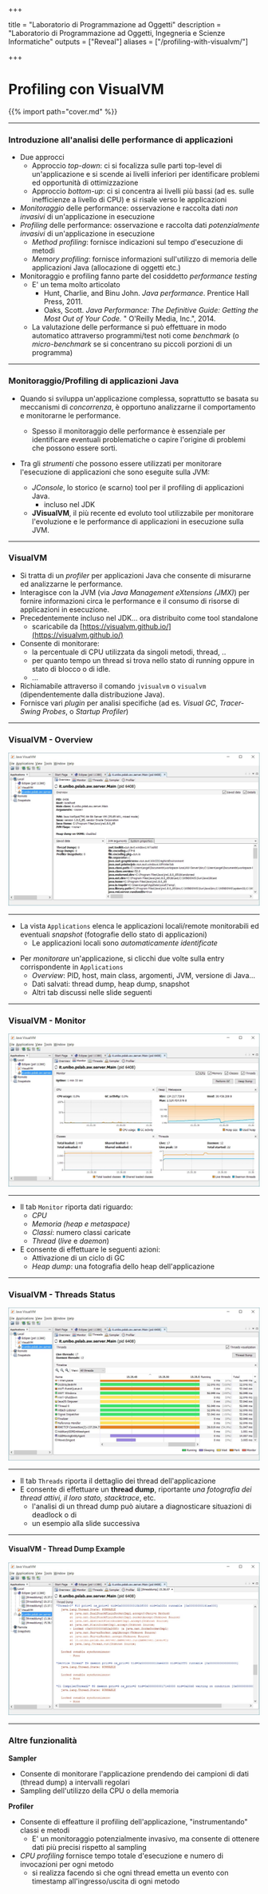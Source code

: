  
+++

title = "Laboratorio di Programmazione ad Oggetti"
description = "Laboratorio di Programmazione ad Oggetti, Ingegneria e Scienze Informatiche"
outputs = ["Reveal"]
aliases = ["/profiling-with-visualvm/"]

+++

# Profiling con VisualVM

{{% import path="cover.md" %}}

---

### Introduzione all'analisi delle performance di applicazioni


- Due approcci
    * Approccio *top-down*: ci si focalizza sulle parti top-level di un'applicazione e si scende ai livelli inferiori per identificare problemi ed opportunità di ottimizzazione
    * Approccio *bottom-up*: ci si concentra ai livelli più bassi (ad es. sulle inefficienze a livello di CPU) e si risale verso le applicazioni
- *Monitoraggio* delle performance: osservazione e raccolta dati *non invasivi* di un'applicazione in esecuzione
- *Profiling* delle performance: osservazione e raccolta dati *potenzialmente invasivi* di un'applicazione in esecuzione
    - *Method profiling*: fornisce indicazioni sul tempo d'esecuzione di metodi
    - *Memory profiling*: fornisce informazioni sull'utilizzo di memoria delle applicazioni Java (allocazione di oggetti etc.)
- Monitoraggio e profiling fanno parte del cosiddetto *performance testing*
    - E' un tema molto articolato
        - Hunt, Charlie, and Binu John. *Java performance*. Prentice Hall Press, 2011.
        - Oaks, Scott. *Java Performance: The Definitive Guide: Getting the Most Out of Your Code.* " O'Reilly Media, Inc.", 2014.
    - La valutazione delle performance si può effettuare in modo automatico attraverso programmi/test noti come *benchmark* (o *micro-benchmark* se si concentrano su piccoli porzioni di un programma)

---

### Monitoraggio/Profiling di applicazioni Java

* Quando si sviluppa un'applicazione complessa, soprattutto se basata su meccanismi di *concorrenza*, è opportuno analizzarne il comportamento e monitorarne le performance.

    * Spesso il monitoraggio delle performance è essenziale per identificare eventuali problematiche o capire l'origine di problemi che possono essere sorti.

* Tra gli *strumenti* che possono essere utilizzati per monitorare l'esecuzione di applicazioni che sono eseguite sulla JVM:

    * *JConsole*, lo storico (e scarno) tool per il profiling di applicazioni Java.
        - incluso nel JDK
    * **JVisualVM**, il più recente ed evoluto tool utilizzabile per monitorare l'evoluzione e le performance di applicazioni in esecuzione sulla JVM.

---

### VisualVM

* Si tratta di un *profiler* per applicazioni Java che consente di misurarne ed analizzarne le performance.
* Interagisce con la JVM (via *Java Management eXtensions (JMX)*) per fornire informazioni circa le performance e il consumo di risorse di applicazioni in esecuzione.
* Precedentemente incluso nel JDK... ora distribuito come tool standalone
    * scaricabile da [https://visualvm.github.io/](https://visualvm.github.io/)
* Consente di monitorare:
    * la percentuale di CPU utilizzata da singoli metodi, thread, ..
    * per quanto tempo un thread si trova nello stato di running oppure in stato di blocco o di idle.
    * ...
* Richiamabile attraverso il comando `jvisualvm` o `visualvm` (dipendentemente dalla distribuzione Java).
* Fornisce vari *plugin* per analisi specifiche (ad es. *Visual GC*, *Tracer-Swing Probes*, o *Startup Profiler*)


---

### VisualVM - Overview


![](imgs/jvisualvm-0.jpg)

---

- La vista `Applications` elenca le applicazioni locali/remote monitorabili ed eventuali *snapshot* (fotografie dello stato di applicazioni)
    - Le applicazioni locali sono *automaticamente identificate* 
* Per *monitorare* un'applicazione, si clicchi due volte sulla entry corrispondente in `Applications`
    - *Overview*: PID, host, main class, argomenti, JVM, versione di Java...
    - Dati salvati: thread dump, heap dump, snapshot
    - Altri tab discussi nelle slide seguenti

---

### VisualVM - Monitor


![](imgs/jvisualvm-1.jpg)

---

- Il tab `Monitor` riporta dati riguardo:
    - *CPU*
    - *Memoria (heap e metaspace)*
    - *Classi*: numero classi caricate
    - *Thread* (*live* e *daemon*)
- E consente di effettuare le seguenti azioni:
    - Attivazione di un ciclo di GC
    - *Heap dump*: una fotografia dello heap dell'applicazione



---

### VisualVM - Threads Status


![](imgs/jvisualvm-2.jpg)

---

- Il tab `Threads` riporta il dettaglio dei thread dell'applicazione
- E consente di effettuare un **thread dump**, riportante *una fotografia dei thread attivi, il loro stato, stacktrace*, etc.
    - l'analisi di un thread dump può aiutare a diagnosticare situazioni di deadlock o di
    - un esempio alla slide successiva

---

#### VisualVM - Thread Dump Example


![](imgs/jvisualvm-3.jpg)

---

### Altre funzionalità

**Sampler**

- Consente di monitorare l'applicazione prendendo dei campioni di dati (thread dump) a intervalli regolari
- Sampling dell'utilizzo della CPU o della memoria

**Profiler**

- Consente di effeatture il profiling dell'applicazione, "instrumentando" classi e metodi
    - E' un monitoraggio potenzialmente invasivo, ma consente di ottenere dati più precisi rispetto al sampling
- *CPU profiling* fornisce tempo totale d'esecuzione e numero di invocazioni per ogni metodo
    - si realizza facendo sì che ogni thread emetta un evento con timestamp all'ingresso/uscita di ogni metodo


